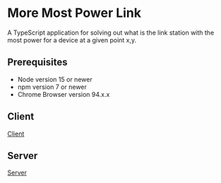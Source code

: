 # More Most Power Link

A TypeScript application for solving out what is the link station with the most power for a device at a given point x,y.

## Prerequisites

- Node version 15 or newer
- npm version 7 or newer
- Chrome Browser version 94.x.x

## Client

[Client](client/README.md)

## Server

[Server](server/README.md)
